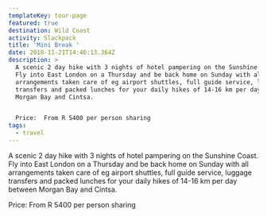 ```yaml
---
templateKey: tour-page
featured: true
destination: Wild Coast
activity: Slackpack
title: 'Mini Break '
date: 2018-11-21T14:46:13.364Z
description: >
  A scenic 2 day hike with 3 nights of hotel pampering on the Sunshine Coast.
  Fly into East London on a Thursday and be back home on Sunday with all
  arrangements taken care of eg airport shuttles, full guide service, luggage
  transfers and packed lunches for your daily hikes of 14-16 km per day between
  Morgan Bay and Cintsa. 


  Price:  From R 5400 per person sharing
tags:
  - travel
---
```

A scenic 2 day hike with 3 nights of hotel pampering on the Sunshine Coast. Fly into East London on a Thursday and be back home on Sunday with all arrangements taken care of eg airport shuttles, full guide service, luggage transfers and packed lunches for your daily hikes of 14-16 km per day between Morgan Bay and Cintsa. 



Price:  From R 5400 per person sharing
